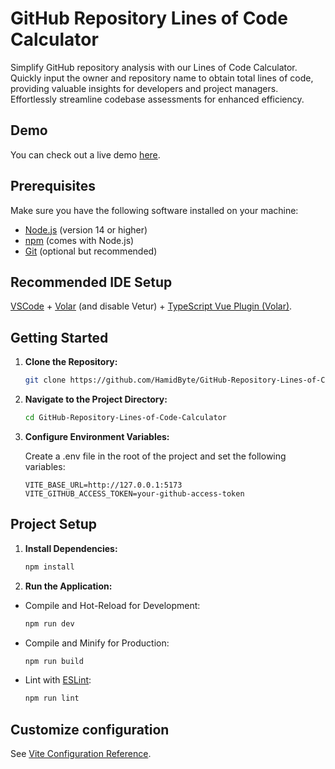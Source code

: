 # GitHub Repository Lines of Code Calculator

Simplify GitHub repository analysis with our Lines of Code Calculator. Quickly input the owner and repository name to obtain total lines of code, providing valuable insights for developers and project managers. Effortlessly streamline codebase assessments for enhanced efficiency.

## Demo

You can check out a live demo [here](https://ghloc.netlify.app/).

## Prerequisites

Make sure you have the following software installed on your machine:

- [Node.js](https://nodejs.org/) (version 14 or higher)
- [npm](https://www.npmjs.com/) (comes with Node.js)
- [Git](https://git-scm.com/) (optional but recommended)

## Recommended IDE Setup

[VSCode](https://code.visualstudio.com/) + [Volar](https://marketplace.visualstudio.com/items?itemName=Vue.volar) (and disable Vetur) + [TypeScript Vue Plugin (Volar)](https://marketplace.visualstudio.com/items?itemName=Vue.vscode-typescript-vue-plugin).

## Getting Started

1. **Clone the Repository:**

   ```sh
   git clone https://github.com/HamidByte/GitHub-Repository-Lines-of-Code-Calculator.git
   ```

2. **Navigate to the Project Directory:**

   ```sh
   cd GitHub-Repository-Lines-of-Code-Calculator
   ```

3. **Configure Environment Variables:**

   Create a .env file in the root of the project and set the following variables:

   ```env
   VITE_BASE_URL=http://127.0.0.1:5173
   VITE_GITHUB_ACCESS_TOKEN=your-github-access-token
   ```

## Project Setup

1. **Install Dependencies:**

   ```sh
   npm install
   ```

2. **Run the Application:**

- Compile and Hot-Reload for Development:

  ```sh
  npm run dev
  ```

- Compile and Minify for Production:

  ```sh
  npm run build
  ```

- Lint with [ESLint](https://eslint.org/):

  ```sh
  npm run lint
  ```

## Customize configuration

See [Vite Configuration Reference](https://vitejs.dev/config/).

